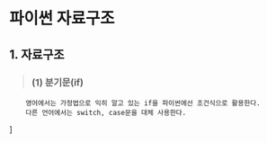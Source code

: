 # 파이썬 자료구조 

## 1. 자료구조
>   ### (1) 분기문(if)
        영어에서는 가정법으로 익히 알고 있는 if을 파이썬에선 조건식으로 활용한다. 
        다른 언어에서는 switch, case문을 대체 사용한다. 

]